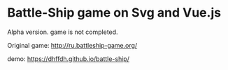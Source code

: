 # Battle-Ship game on Svg and Vue.js

Alpha version. game is not completed.

Original game: http://ru.battleship-game.org/

demo: https://dhffdh.github.io/battle-ship/


